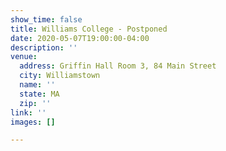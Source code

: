 ```yaml
---
show_time: false
title: Williams College - Postponed
date: 2020-05-07T19:00:00-04:00
description: ''
venue:
  address: Griffin Hall Room 3, 84 Main Street
  city: Williamstown
  name: ''
  state: MA
  zip: ''
link: ''
images: []

---
```

